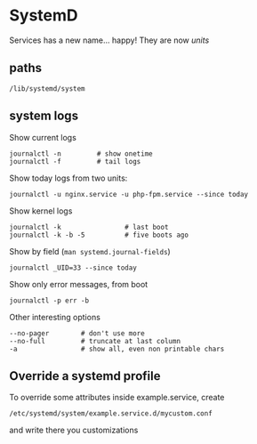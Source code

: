 # SystemD

Services has a new name... happy! They are now *units*

## paths

    /lib/systemd/system

## system logs

Show current logs

    journalctl -n         # show onetime
    journalctl -f         # tail logs
    


Show today logs from two units:

    journalctl -u nginx.service -u php-fpm.service --since today

Show kernel logs

    journalctl -k                # last boot
    journalctl -k -b -5          # five boots ago


Show by field (`man systemd.journal-fields`)

    journalctl _UID=33 --since today

Show only error messages, from boot

    journalctl -p err -b

Other interesting options

    --no-pager        # don't use more
    --no-full         # truncate at last column
    -a                # show all, even non printable chars


## Override a systemd profile

To override some attributes inside example.service, create

    /etc/systemd/system/example.service.d/mycustom.conf

and write there you customizations




